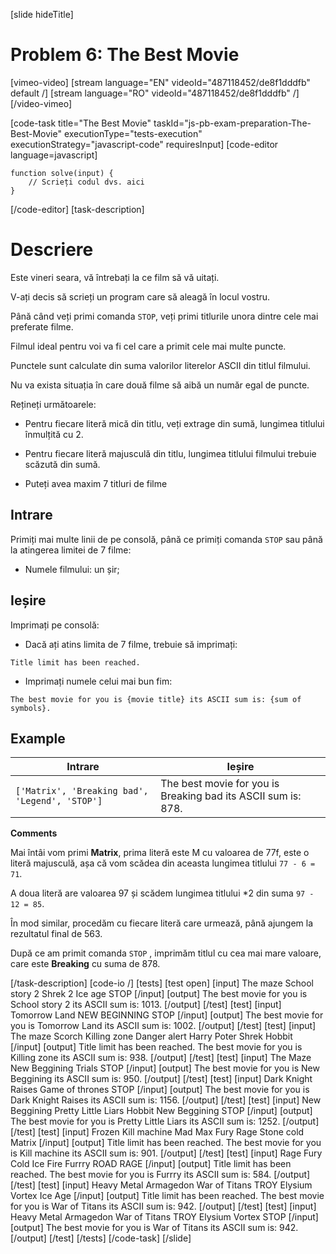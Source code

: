 [slide hideTitle]
# Problem 6: The Best Movie

[vimeo-video]
[stream language="EN" videoId="487118452/de8f1dddfb" default /]
[stream language="RO" videoId="487118452/de8f1dddfb"  /]
[/video-vimeo]

[code-task title="The Best Movie" taskId="js-pb-exam-preparation-The-Best-Movie" executionType="tests-execution" executionStrategy="javascript-code" requiresInput]
[code-editor language=javascript]
```
function solve(input) {
	// Scrieți codul dvs. aici
}
```
[/code-editor]
[task-description]
# Descriere

Este vineri seara, vă întrebați la ce film să vă uitați. 

V-ați decis să scrieți un program care să aleagă în locul vostru. 

Până când veți primi comanda `STOP`, veți primi titlurile unora dintre cele mai preferate filme.

Filmul ideal pentru voi va fi cel care a primit cele mai multe puncte.

Punctele sunt calculate din suma valorilor literelor ASCII din titlul filmului.

Nu va exista situația în care două filme să aibă un număr egal de puncte. 

Rețineți următoarele:

- Pentru fiecare literă mică din titlu, veți extrage din sumă, lungimea titlului înmulțită cu 2.

- Pentru fiecare literă majusculă din titlu, lungimea titlului filmului trebuie scăzută din sumă. 

- Puteți avea maxim 7 titluri de filme 

## Intrare
Primiți mai multe linii de pe consolă, până ce primiți comanda `STOP` sau până la atingerea limitei de 7 filme:

- Numele filmului: un șir;

## Ieșire
Imprimați pe consolă:

- Dacă ați atins limita de 7 filme, trebuie să imprimați: 

`Title limit has been reached.`

- Imprimați numele celui mai bun fim: 

`The best movie for you is {movie title} its ASCII sum is: {sum of symbols}.`

## Example
| **Intrare** | **Ieșire** |
| --- | --- |
|`['Matrix', 'Breaking bad', 'Legend', 'STOP']`| The best movie for you is Breaking bad its ASCII sum is: 878.|

**Comments**

Mai întâi vom primi **Matrix**, prima literă este M cu valoarea de 77f, este o literă majusculă, așa că vom scădea din aceasta lungimea titlului `77 - 6 = 71`.

A doua literă are valoarea 97 și scădem lungimea titlului *2 din suma `97 - 12 = 85`.

În mod similar, procedăm cu fiecare literă care urmează, până ajungem la rezultatul final de 563.

După ce am primit comanda `STOP` , imprimăm titlul cu cea mai mare valoare, care este **Breaking** cu suma de 878.

[/task-description]
[code-io /]
[tests]
[test open]
[input]
The maze
School story 2
Shrek 2
Ice age
STOP
[/input]
[output]
The best movie for you is School story 2 its ASCII sum is: 1013.
[/output]
[/test]
[test]
[input]
Tomorrow Land
NEW BEGINNING
STOP
[/input]
[output]
The best movie for you is Tomorrow Land its ASCII sum is: 1002.
[/output]
[/test]
[test]
[input]
The maze
Scorch
Killing zone
Danger alert
Harry Poter
Shrek
Hobbit
[/input]
[output]
Title limit has been reached.
The best movie for you is Killing zone its ASCII sum is: 938.
[/output]
[/test]
[test]
[input]
The Maze
New Beggining
Trials
STOP
[/input]
[output]
The best movie for you is New Beggining its ASCII sum is: 950.
[/output]
[/test]
[test]
[input]
Dark Knight Raises
Game of thrones
STOP
[/input]
[output]
The best movie for you is Dark Knight Raises its ASCII sum is: 1156.
[/output]
[/test]
[test]
[input]
New Beggining
Pretty Little Liars
Hobbit New Beggining
STOP
[/input]
[output]
The best movie for you is Pretty Little Liars its ASCII sum is: 1252.
[/output]
[/test]
[test]
[input]
Frozen
Kill machine
Mad Max
Fury
Rage
Stone cold
Matrix
[/input]
[output]
Title limit has been reached.
The best movie for you is Kill machine its ASCII sum is: 901.
[/output]
[/test]
[test]
[input]
Rage
Fury
Cold
Ice
Fire
Furrry
ROAD RAGE
[/input]
[output]
Title limit has been reached.
The best movie for you is Furrry its ASCII sum is: 584.
[/output]
[/test]
[test]
[input]
Heavy Metal
Armagedon
War of Titans
TROY
Elysium
Vortex
Ice Age
[/input]
[output]
Title limit has been reached.
The best movie for you is War of Titans its ASCII sum is: 942.
[/output]
[/test]
[test]
[input]
Heavy Metal
Armagedon
War of Titans
TROY
Elysium
Vortex
STOP
[/input]
[output]
The best movie for you is War of Titans its ASCII sum is: 942.
[/output]
[/test]
[/tests]
[/code-task]
[/slide]